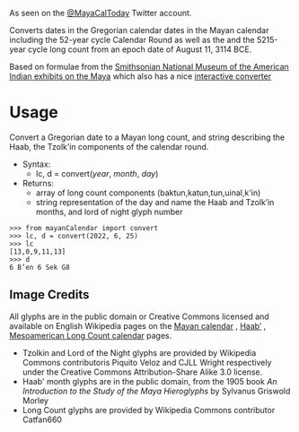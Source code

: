As seen on the [@MayaCalToday](https://twitter.com/MayaCalToday) Twitter account.

Converts dates in the Gregorian calendar dates in the Mayan calendar including the 52-year cycle Calendar Round as well
as the and the 5215-year cycle long count from an epoch date of August 11, 3114 BCE.

Based on formulae from
the [Smithsonian National Museum of the American Indian exhibits on the Maya](https://maya.nmai.si.edu/) which also has
a nice [interactive converter](https://maya.nmai.si.edu/calendar/maya-calendar-converter)

# Usage

Convert a Gregorian date to a Mayan long count, and string describing the  
Haab, the Tzolk’in components of the calendar round.

* Syntax:
    * lc, d = convert(*year*, *month*, *day*)
* Returns:
    * array of long count components (baktun,katun,tun,uinal,k'in)
    * string representation of the day and name the Haab and Tzolk’in months, and lord of night glyph number

```
>>> from mayanCalendar import convert
>>> lc, d = convert(2022, 6, 25)
>>> lc
[13,0,9,11,13]
>>> d
6 B’en 6 Sek G8
```

## Image Credits

All glyphs are in the public domain or Creative Commons licensed and available on English Wikipedia pages on
the [Mayan calendar](https://commons.wikimedia.org/wiki/Maya_calendar)
, [Haabʼ](https://en.wikipedia.org/wiki/Haab%CA%BC)
, [Mesoamerican Long Count calendar](https://en.wikipedia.org/wiki/Mesoamerican_Long_Count_calendar) pages.

* Tzolkin and Lord of the Night glyphs are provided by Wikipedia Commons contributoris Piquito Veloz and CJLL Wright
  respectively under the Creative Commons Attribution-Share Alike 3.0 license.
* Haab' month glyphs are in the public domain, from the 1905 book *An Introduction to the Study of the Maya Hieroglyphs*
  by Sylvanus Griswold Morley
* Long Count glyphs are provided by Wikipedia Commons contributor Catfan660